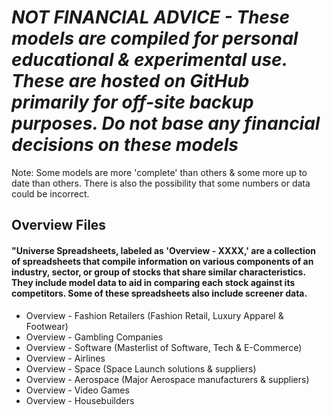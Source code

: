 # *NOT FINANCIAL ADVICE - These models are compiled for personal educational & experimental use. These are hosted on GitHub primarily for off-site backup purposes. Do not base any financial decisions on these models*


Note: Some models are more 'complete' than others & some more up to date than others. There is also the possibility that some numbers or data could be incorrect.


## Overview Files
#### "Universe Spreadsheets, labeled as 'Overview - XXXX,' are a collection of spreadsheets that compile information on various components of an industry, sector, or group of stocks that share similar characteristics. They include model data to aid in comparing each stock against its competitors. Some of these spreadsheets also include screener data.

- Overview - Fashion Retailers (Fashion Retail, Luxury Apparel & Footwear)
- Overview - Gambling Companies
- Overview - Software (Masterlist of Software, Tech & E-Commerce)
- Overview - Airlines
- Overview - Space (Space Launch solutions & suppliers)
- Overview - Aerospace (Major Aerospace manufacturers & suppliers) 
- Overview - Video Games
- Overview - Housebuilders
